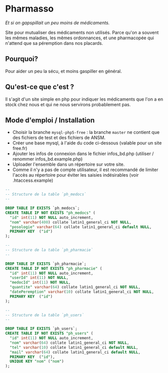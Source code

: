 # Pharmasso

*Et si on gapspillait un peu moins de médicaments.*

Site pour mutualiser des médicaments non utilisés. Parce qu'on a souvent les 
mêmes maladies, les mêmes ordonnances, et une pharmacopée qui n'attend que sa péremption dans nos placards.

## Pourquoi?

Pour aider un peu la sécu, et moins gaspiller en général.  

## Qu'est-ce que c'est ?

Il s'agit d'un site simple en php pour  indiquer les médicaments que l'on a en stock chez nous et qui ne nous servirons probablement pas. 

## Mode d'emploi / Installation

- Choisir la branche `mysql-php5-free` : la branche `master` ne contient que des fichiers de test et des fichiers de ANSM.
- Créer une base mysql, à l'aide du code ci-dessous (valable pour un site free.fr)
- Ajouter les infos de connexion dans le fichier infos_bd.php (utiliser / renommer infos_bd.example.php)
- Uploader l'ensemble dans un répertoire sur votre site. 
- Comme il n'y a pas de compte utilisateur, il est recommandé de limiter l'accès au répertoire pour éviter les saisies indésirables (voir .htaccess.example)  

```sql
--
-- Structure de la table `ph_medocs`
--

DROP TABLE IF EXISTS `ph_medocs`;
CREATE TABLE IF NOT EXISTS "ph_medocs" (
  "id" int(11) NOT NULL auto_increment,
  "nom" varchar(400) collate latin1_general_ci NOT NULL,
  "posologie" varchar(64) collate latin1_general_ci default NULL,
  PRIMARY KEY  ("id")
);

--
-- Structure de la table `ph_pharmacie`
--

DROP TABLE IF EXISTS `ph_pharmacie`;
CREATE TABLE IF NOT EXISTS "ph_pharmacie" (
  "id" int(11) NOT NULL auto_increment,
  "userId" int(11) NOT NULL,
  "medocId" int(11) NOT NULL,
  "quantite" varchar(64) collate latin1_general_ci NOT NULL,
  "datePeremption" varchar(10) collate latin1_general_ci NOT NULL,
  PRIMARY KEY  ("id")
);

--
-- Structure de la table `ph_users`
--

DROP TABLE IF EXISTS `ph_users`;
CREATE TABLE IF NOT EXISTS "ph_users" (
  "id" int(11) NOT NULL auto_increment,
  "nom" varchar(64) collate latin1_general_ci NOT NULL,
  "tel" varchar(10) collate latin1_general_ci default NULL,
  "mail" varchar(64) collate latin1_general_ci default NULL,
  PRIMARY KEY  ("id"),
  UNIQUE KEY "nom" ("nom")
);
```
